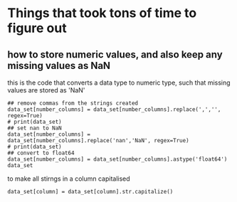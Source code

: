 # Things that took tons of time to figure out

## how to store numeric values, and also keep any missing values as NaN

this is the code that converts a data type to numeric type, such that missing values are stored as 'NaN'

```code
## remove commas from the strings created
data_set[number_columns] = data_set[number_columns].replace(',','', regex=True)
# print(data_set)
## set nan to NaN
data_set[number_columns] = data_set[number_columns].replace('nan','NaN', regex=True)
# print(data_set)
## convert to float64
data_set[number_columns] = data_set[number_columns].astype('float64')
data_set
```

to make all stirngs in a column capitalised
```code
data_set[column] = data_set[column].str.capitalize()
```